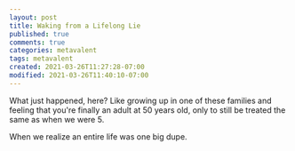 ```yaml
---
layout: post
title: Waking from a Lifelong Lie
published: true
comments: true
categories: metavalent
tags: metavalent
created: 2021-03-26T11:27:28-07:00
modified: 2021-03-26T11:40:10-07:00
---
```


What just happened, here? Like growing up in one of these families and feeling that you're finally an adult at 50 years old, only to still be treated the same as when we were 5.

When we realize an entire life was one big dupe.

<!-- Responsive video embed for YouTube, Vimeo, etc. Uncomment, if needed. -->

<!-- <div class="embed-container"><iframe width="560" height="315" src="https://youtu.be/-ul3Q1VP734" title="YouTube video player" frameborder="0" allow="accelerometer; autoplay; clipboard-write; encrypted-media; gyroscope; picture-in-picture" allowfullscreen></iframe></div> -->